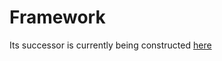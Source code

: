 Framework
=========

Its successor is currently being constructed [here](https://github.com/25564/BluePrint)
